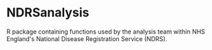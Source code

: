 # NDRSanalysis
R package containing functions used by the analysis team within NHS England's National Disease Registration Service (NDRS).
